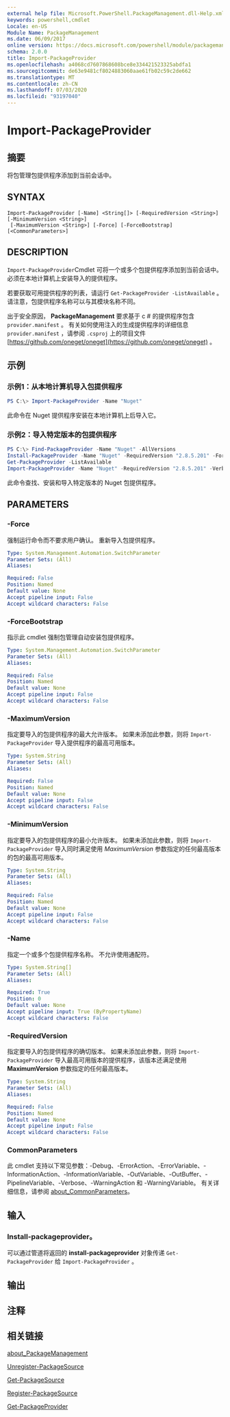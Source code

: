 ```yaml
---
external help file: Microsoft.PowerShell.PackageManagement.dll-Help.xml
keywords: powershell,cmdlet
Locale: en-US
Module Name: PackageManagement
ms.date: 06/09/2017
online version: https://docs.microsoft.com/powershell/module/packagemanagement/import-packageprovider?view=powershell-7&WT.mc_id=ps-gethelp
schema: 2.0.0
title: Import-PackageProvider
ms.openlocfilehash: a4068cd7607868608bce8e334421523325abdfa1
ms.sourcegitcommit: de63e9481cf8024883060aae61fb02c59c2de662
ms.translationtype: MT
ms.contentlocale: zh-CN
ms.lasthandoff: 07/03/2020
ms.locfileid: "93197040"
---
```

# Import-PackageProvider

## 摘要
将包管理包提供程序添加到当前会话中。

## SYNTAX

```
Import-PackageProvider [-Name] <String[]> [-RequiredVersion <String>] [-MinimumVersion <String>]
 [-MaximumVersion <String>] [-Force] [-ForceBootstrap] [<CommonParameters>]
```

## DESCRIPTION

`Import-PackageProvider`Cmdlet 可将一个或多个包提供程序添加到当前会话中。
必须在本地计算机上安装导入的提供程序。

若要获取可用提供程序的列表，请运行 `Get-PackageProvider -ListAvailable` 。
请注意，包提供程序名称可以与其模块名称不同。

出于安全原因， **PackageManagement** 要求基于 c # 的提供程序包含 `provider.manifest` 。 有关如何使用注入的生成提供程序的详细信息 `provider.manifest` ，请参阅 `.csproj` 上的项目文件 [https://github.com/oneget/oneget](https://github.com/oneget/oneget) 。

## 示例

### 示例1：从本地计算机导入包提供程序

```powershell
PS C:\> Import-PackageProvider -Name "Nuget"
```

此命令在 Nuget 提供程序安装在本地计算机上后导入它。

### 示例2：导入特定版本的包提供程序

```powershell
PS C:\> Find-PackageProvider -Name "Nuget" -AllVersions
Install-PackageProvider -Name "Nuget" -RequiredVersion "2.8.5.201" -Force
Get-PackageProvider -ListAvailable
Import-PackageProvider -Name "Nuget" -RequiredVersion "2.8.5.201" -Verbose
```

此命令查找、安装和导入特定版本的 Nuget 包提供程序。

## PARAMETERS

### -Force

强制运行命令而不要求用户确认。
重新导入包提供程序。

```yaml
Type: System.Management.Automation.SwitchParameter
Parameter Sets: (All)
Aliases:

Required: False
Position: Named
Default value: None
Accept pipeline input: False
Accept wildcard characters: False
```

### -ForceBootstrap

指示此 cmdlet 强制包管理自动安装包提供程序。

```yaml
Type: System.Management.Automation.SwitchParameter
Parameter Sets: (All)
Aliases:

Required: False
Position: Named
Default value: None
Accept pipeline input: False
Accept wildcard characters: False
```

### -MaximumVersion

指定要导入的包提供程序的最大允许版本。 如果未添加此参数，则将 `Import-PackageProvider` 导入提供程序的最高可用版本。

```yaml
Type: System.String
Parameter Sets: (All)
Aliases:

Required: False
Position: Named
Default value: None
Accept pipeline input: False
Accept wildcard characters: False
```

### -MinimumVersion

指定要导入的包提供程序的最小允许版本。 如果未添加此参数，则将 `Import-PackageProvider` 导入同时满足使用 *MaximumVersion* 参数指定的任何最高版本的包的最高可用版本。

```yaml
Type: System.String
Parameter Sets: (All)
Aliases:

Required: False
Position: Named
Default value: None
Accept pipeline input: False
Accept wildcard characters: False
```

### -Name

指定一个或多个包提供程序名称。 不允许使用通配符。

```yaml
Type: System.String[]
Parameter Sets: (All)
Aliases:

Required: True
Position: 0
Default value: None
Accept pipeline input: True (ByPropertyName)
Accept wildcard characters: False
```

### -RequiredVersion

指定要导入的包提供程序的确切版本。 如果未添加此参数，则将 `Import-PackageProvider` 导入最高可用版本的提供程序，该版本还满足使用 **MaximumVersion** 参数指定的任何最高版本。

```yaml
Type: System.String
Parameter Sets: (All)
Aliases:

Required: False
Position: Named
Default value: None
Accept pipeline input: False
Accept wildcard characters: False
```

### CommonParameters

此 cmdlet 支持以下常见参数：-Debug、-ErrorAction、-ErrorVariable、-InformationAction、-InformationVariable、-OutVariable、-OutBuffer、-PipelineVariable、-Verbose、-WarningAction 和 -WarningVariable。 有关详细信息，请参阅 [about_CommonParameters](https://go.microsoft.com/fwlink/?LinkID=113216)。

## 输入

### Install-packageprovider。

可以通过管道将返回的 **install-packageprovider** 对象传递 `Get-PackageProvider` 给 `Import-PackageProvider` 。

## 输出

## 注释

## 相关链接

[about_PackageManagement](../Microsoft.PowerShell.Core/About/about_PackageManagement.md)

[Unregister-PackageSource](Unregister-PackageSource.md)

[Get-PackageSource](Get-PackageSource.md)

[Register-PackageSource](Register-PackageSource.md)

[Get-PackageProvider](Get-PackageProvider.md)
